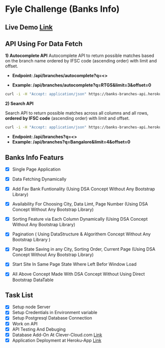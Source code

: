 # **Fyle Challenge (Banks Info)**

## Live Demo [Link](https://banks-info.herokuapp.com/)

## API Using For Data Fetch
**1) Autocomplete API**
Autocomplete API to return possible matches based on the branch name ordered by IFSC code (ascending order) with limit and offset.

- **Endpoint: /api/branches/autocomplete?q=<>**

- **Example: /api/branches/autocomplete?q=**RTGS**&limit=3&offset=0**

```bash
curl -i -H "Accept: application/json" https://banks-branches-api.herokuapp.com/api/branches/autocomplete?q=bangalore&limit=5&offset=1

```

**2) Search API**

Search API to return possible matches across all columns and all rows, **ordered by IFSC code** (ascending order) with limit and offset.

```bash
curl -i -H "Accept: application/json" https://banks-branches-api.herokuapp.com/api/branches?q=delhi&limit=5&offset=1
```

-  **Endpoint: /api/branches?q=<>**
-  **Example: /api/branches?q=**Bangalore**&limit=4&offset=0**

## Banks Info Featurs
- [X] Single Page Application
- [X] Data Fetching Dynamically 
- [X] Add Fav Bank Funtionality (Using DSA Concept Without Any Bootstrap Library)
- [X] Availability For Choosing City, Data Limt, Page Number (Using DSA Concept Without Any Bootstrap Library)
- [X] Sorting Feature via Each Column Dynamically (Using DSA Concept Without Any Bootstrap Library)
- [X] Pagination ( Using DataStructure & Algorithem Concept Without Any Bootstrap Library )
- [X] Page State Saving in any City, Sorting Order, Current Page (Using DSA Concept Without Any Bootstrap Library)
- [X] Start Site In Same Page State Where Left Befor Window Load 

- [x] All Above Concept Made With DSA Concept Without Using Direct Bootstrap DataTable


## Task List
- [X] Setup node Server
- [X] Setup Credentials in Environment variable
- [X] Setup Postgresql Database Connection
- [X] Work on API
- [X] API Testing And Debuging
- [X] Database Add-On At Clever-Cloud.com [Link](https://www.clever-cloud.com/)
- [X] Application Deployment at Heroku-App [Link](https://www.heroku.com/)
